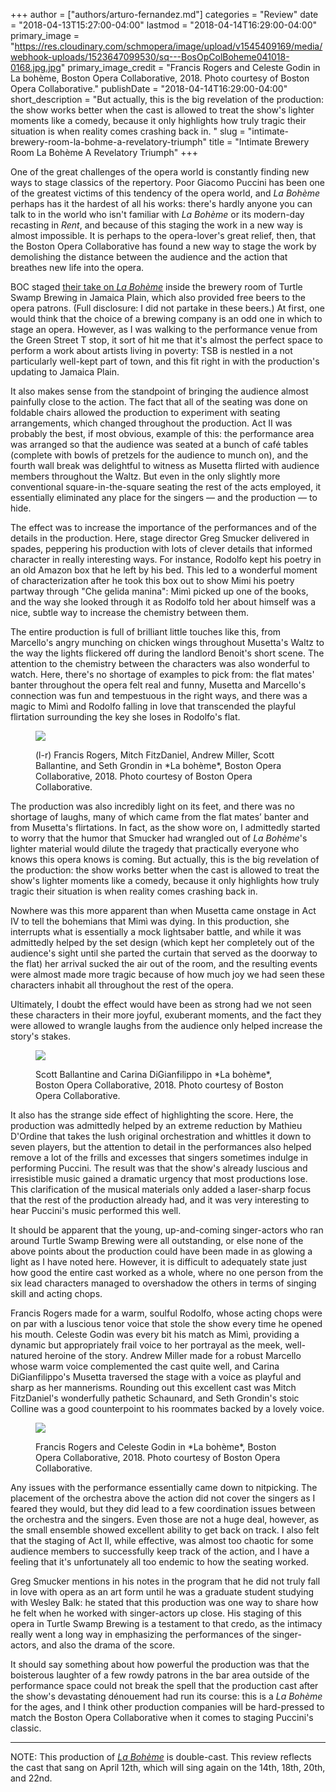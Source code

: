 +++
author = ["authors/arturo-fernandez.md"]
categories = "Review"
date = "2018-04-13T15:27:00-04:00"
lastmod = "2018-04-14T16:29:00-04:00"
primary_image = "https://res.cloudinary.com/schmopera/image/upload/v1545409169/media/webhook-uploads/1523647099530/sq---BosOpColBoheme041018-0168.jpg.jpg"
primary_image_credit = "Francis Rogers and Celeste Godin in La bohème, Boston Opera Collaborative, 2018. Photo courtesy of Boston Opera Collaborative."
publishDate = "2018-04-14T16:29:00-04:00"
short_description = "But actually, this is the big revelation of the production: the show works better when the cast is allowed to treat the show&#039;s lighter moments like a comedy, because it only highlights how truly tragic their situation is when reality comes crashing back in. "
slug = "intimate-brewery-room-la-bohme-a-revelatory-triumph"
title = "Intimate Brewery Room La Bohème A Revelatory Triumph"
+++

One of the great challenges of the opera world is constantly finding new ways to stage classics of the repertory. Poor Giacomo Puccini has been one of the greatest victims of this tendency of the opera world, and *La Bohème* perhaps has it the hardest of all his works: there's hardly anyone you can talk to in the world who isn't familiar with *La Bohème* or its modern-day recasting in *Rent*, and because of this staging the work in a new way is almost impossible. It is perhaps to the opera-lover's great relief, then, that the Boston Opera Collaborative has found a new way to stage the work by demolishing the distance between the audience and the action that breathes new life into the opera.

BOC staged [their take on *La Bohème*](https://www.bostonoperacollaborative.org/la-boheme) inside the brewery room of Turtle Swamp Brewing in Jamaica Plain, which also provided free beers to the opera patrons. (Full disclosure: I did not partake in these beers.) At first, one would think that the choice of a brewing company is an odd one in which to stage an opera. However, as I was walking to the performance venue from the Green Street T stop, it sort of hit me that it's almost the perfect space to perform a work about artists living in poverty: TSB is nestled in a not particularly well-kept part of town, and this fit right in with the production's updating to Jamaica Plain.

It also makes sense from the standpoint of bringing the audience almost painfully close to the action. The fact that all of the seating was done on foldable chairs allowed the production to experiment with seating arrangements, which changed throughout the production. Act II was probably the best, if most obvious, example of this: the performance area was arranged so that the audience was seated at a bunch of café tables (complete with bowls of pretzels for the audience to munch on), and the fourth wall break was delightful to witness as Musetta flirted with audience members throughout the Waltz. But even in the only slightly more conventional square-in-the-square seating the rest of the acts employed, it essentially eliminated any place for the singers — and the production — to hide.

The effect was to increase the importance of the performances and of the details in the production. Here, stage director Greg Smucker delivered in spades, peppering his production with lots of clever details that informed character in really interesting ways. For instance, Rodolfo kept his poetry in an old Amazon box that he left by his bed. This led to a wonderful moment of characterization after he took this box out to show Mimi his poetry partway through "Che gelida manina": Mimì picked up one of the books, and the way she looked through it as Rodolfo told her about himself was a nice, subtle way to increase the chemistry between them. 

The entire production is full of brilliant little touches like this, from Marcello's angry munching on chicken wings throughout Musetta's Waltz to the way the lights flickered off during the landlord Benoit's short scene. The attention to the chemistry between the characters was also wonderful to watch. Here, there's no shortage of examples to pick from: the flat mates' banter throughout the opera felt real and funny, Musetta and Marcello's connection was fun and tempestuous in the right ways, and there was a magic to Mimì and Rodolfo falling in love that transcended the playful flirtation surrounding the key she loses in Rodolfo's flat.

<figure data-type="image">

![](https://res.cloudinary.com/schmopera/image/upload/v1545409169/media/webhook-uploads/1523647508513/BosOpColBoheme041018-0108.jpg.jpg)
<figcaption>(l-r) Francis Rogers, Mitch FitzDaniel, Andrew Miller, Scott Ballantine, and Seth Grondin in *La bohème*, Boston Opera Collaborative, 2018. Photo courtesy of Boston Opera Collaborative.</figcaption>
</figure>

The production was also incredibly light on its feet, and there was no shortage of laughs, many of which came from the flat mates’ banter and from Musetta's flirtations. In fact, as the show wore on, I admittedly started to worry that the humor that Smucker had wrangled out of *La Bohème*'s lighter material would dilute the tragedy that practically everyone who knows this opera knows is coming. But actually, this is the big revelation of the production: the show works better when the cast is allowed to treat the show's lighter moments like a comedy, because it only highlights how truly tragic their situation is when reality comes crashing back in. 

Nowhere was this more apparent than when Musetta came onstage in Act IV to tell the bohemians that Mimì was dying. In this production, she interrupts what is essentially a mock lightsaber battle, and while it was admittedly helped by the set design (which kept her completely out of the audience's sight until she parted the curtain that served as the doorway to the flat) her arrival sucked the air out of the room, and the resulting events were almost made more tragic because of how much joy we had seen these characters inhabit all throughout the rest of the opera. 

Ultimately, I doubt the effect would have been as strong had we not seen these characters in their more joyful, exuberant moments, and the fact they were allowed to wrangle laughs from the audience only helped increase the story's stakes.

<figure data-type="image">

![](https://res.cloudinary.com/schmopera/image/upload/v1545409169/media/webhook-uploads/1523647500845/BosOpColBoheme041018-0182.jpg.jpg)
<figcaption>Scott Ballantine and Carina DiGianfilippo in *La bohème*, Boston Opera Collaborative, 2018. Photo courtesy of Boston Opera Collaborative.</figcaption>
</figure>

It also has the strange side effect of highlighting the score. Here, the production was admittedly helped by an extreme reduction by Mathieu D'Ordine that takes the lush original orchestration and whittles it down to seven players, but the attention to detail in the performances also helped remove a lot of the frills and excesses that singers sometimes indulge in performing Puccini. The result was that the show's already luscious and irresistible music gained a dramatic urgency that most productions lose. This clarification of the musical materials only added a laser-sharp focus that the rest of the production already had, and it was very interesting to hear Puccini's music performed this well.

It should be apparent that the young, up-and-coming singer-actors who ran around Turtle Swamp Brewing were all outstanding, or else none of the above points about the production could have been made in as glowing a light as I have noted here. However, it is difficult to adequately state just how good the entire cast worked as a whole, where no one person from the six lead characters managed to overshadow the others in terms of singing skill and acting chops. 

Francis Rogers made for a warm, soulful Rodolfo, whose acting chops were on par with a luscious tenor voice that stole the show every time he opened his mouth. Celeste Godin was every bit his match as Mimì, providing a dynamic but appropriately frail voice to her portrayal as the meek, well-natured heroine of the story. Andrew Miller made for a robust Marcello whose warm voice complemented the cast quite well, and Carina DiGianfilippo's Musetta traversed the stage with a voice as playful and sharp as her mannerisms. Rounding out this excellent cast was Mitch FitzDaniel's wonderfully pathetic Schaunard, and Seth Grondin's stoic Colline was a good counterpoint to his roommates backed by a lovely voice.

<figure data-type="image">

![](https://res.cloudinary.com/schmopera/image/upload/v1545409169/media/webhook-uploads/1523647485807/BosOpColBoheme041018-0324.jpg.jpg)
<figcaption>Francis Rogers and Celeste Godin in *La bohème*, Boston Opera Collaborative, 2018. Photo courtesy of Boston Opera Collaborative.</figcaption>
</figure>

Any issues with the performance essentially came down to nitpicking. The placement of the orchestra above the action did not cover the singers as I feared they would, but they did lead to a few coordination issues between the orchestra and the singers. Even those are not a huge deal, however, as the small ensemble showed excellent ability to get back on track. I also felt that the staging of Act II, while effective, was almost too chaotic for some audience members to successfully keep track of the action, and I have a feeling that it's unfortunately all too endemic to how the seating worked.

Greg Smucker mentions in his notes in the program that he did not truly fall in love with opera as an art form until he was a graduate student studying with Wesley Balk: he stated that this production was one way to share how he felt when he worked with singer-actors up close. His staging of this opera in Turtle Swamp Brewing is a testament to that credo, as the intimacy really went a long way in emphasizing the performances of the singer-actors, and also the drama of the score. 

It should say something about how powerful the production was that the boisterous laughter of a few rowdy patrons in the bar area outside of the performance space could not break the spell that the production cast after the show's devastating dénouement had run its course: this is a *La Bohème* for the ages, and I think other production companies will be hard-pressed to match the Boston Opera Collaborative when it comes to staging Puccini's classic.
***
NOTE: This production of [*La Bohème*](https://www.bostonoperacollaborative.org/la-boheme) is double-cast. This review reflects the cast that sang on April 12th, which will sing again on the 14th, 18th, 20th, and 22nd.


